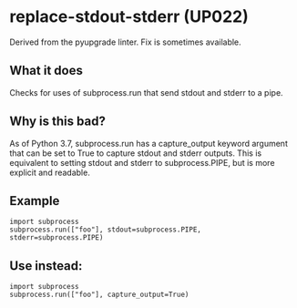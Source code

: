 # replace-stdout-stderr (UP022)
Derived from the pyupgrade linter.
Fix is sometimes available.
## What it does
Checks for uses of subprocess.run that send stdout and stderr to a
pipe.
## Why is this bad?
As of Python 3.7, subprocess.run has a capture_output keyword argument
that can be set to True to capture stdout and stderr outputs. This is
equivalent to setting stdout and stderr to subprocess.PIPE, but is
more explicit and readable.
## Example
```
import subprocess
subprocess.run(["foo"], stdout=subprocess.PIPE, stderr=subprocess.PIPE)
```
## Use instead:
```
import subprocess
subprocess.run(["foo"], capture_output=True)
```